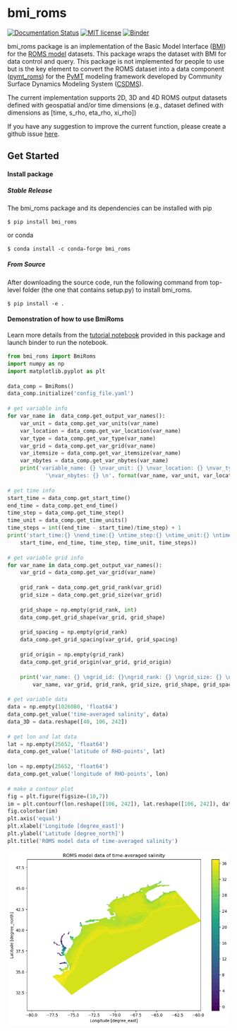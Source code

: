 # bmi_roms
[![Documentation Status](https://readthedocs.org/projects/bmi_roms/badge/?version=latest)](https://bmi_roms.readthedocs.io/en/latest/?badge=latest)
[![MIT license](https://img.shields.io/badge/License-MIT-blue.svg)](https://github.com/gantian127/bmi_roms/blob/master/LICENSE.txt)
[![Binder](https://mybinder.org/badge_logo.svg)](https://mybinder.org/v2/gh/gantian127/bmi_roms/master?filepath=notebooks%2Fbmi_roms.ipynb)

bmi_roms package is an implementation of the Basic Model Interface ([BMI](https://bmi-spec.readthedocs.io/en/latest/)) for
the [ROMS model](https://www.myroms.org/) datasets. This package wraps the dataset with BMI for 
data control and query. This package is not implemented for people to use but is the key element to convert the ROMS dataset into 
a data component ([pymt_roms](https://pymt-roms.readthedocs.io/)) for 
the [PyMT](https://pymt.readthedocs.io/en/latest/?badge=latest) modeling framework developed 
by Community Surface Dynamics Modeling System ([CSDMS](https://csdms.colorado.edu/wiki/Main_Page)). 

The current implementation supports 2D, 3D and 4D ROMS output datasets defined with geospatial and/or time dimensions 
(e.g., dataset defined with dimensions as [time, s_rho, eta_rho, xi_rho])

If you have any suggestion to improve the current function, please create a github issue 
[here](https://github.com/gantian127/bmi_roms/issues).

## Get Started

#### Install package

##### Stable Release

The bmi_roms package and its dependencies can be installed with pip
```
$ pip install bmi_roms
```

or conda
```
$ conda install -c conda-forge bmi_roms 
```

##### From Source

After downloading the source code, run the following command from top-level folder 
(the one that contains setup.py) to install bmi_roms.
```
$ pip install -e .
```

#### Demonstration of how to use BmiRoms

Learn more details from the [tutorial notebook](https://github.com/gantian127/bmi_roms/blob/master/notebooks/bmi_roms.ipynb) 
provided in this package and launch binder to run the notebook.

```python
from bmi_roms import BmiRoms
import numpy as np
import matplotlib.pyplot as plt

data_comp = BmiRoms()
data_comp.initialize('config_file.yaml')

# get variable info
for var_name in  data_comp.get_output_var_names():
    var_unit = data_comp.get_var_units(var_name)
    var_location = data_comp.get_var_location(var_name)
    var_type = data_comp.get_var_type(var_name)
    var_grid = data_comp.get_var_grid(var_name)
    var_itemsize = data_comp.get_var_itemsize(var_name)
    var_nbytes = data_comp.get_var_nbytes(var_name)
    print('variable_name: {} \nvar_unit: {} \nvar_location: {} \nvar_type: {} \nvar_grid: {} \nvar_itemsize: {}' 
            '\nvar_nbytes: {} \n'. format(var_name, var_unit, var_location, var_type, var_grid, var_itemsize, var_nbytes))

# get time info
start_time = data_comp.get_start_time()
end_time = data_comp.get_end_time()
time_step = data_comp.get_time_step()
time_unit = data_comp.get_time_units()
time_steps = int((end_time - start_time)/time_step) + 1
print('start_time:{} \nend_time:{} \ntime_step:{} \ntime_unit:{} \ntime_steps:{} \n'.format(
    start_time, end_time, time_step, time_unit, time_steps))

# get variable grid info 
for var_name in data_comp.get_output_var_names():
    var_grid = data_comp.get_var_grid(var_name)
    
    grid_rank = data_comp.get_grid_rank(var_grid) 
    grid_size = data_comp.get_grid_size(var_grid)
    
    grid_shape = np.empty(grid_rank, int)
    data_comp.get_grid_shape(var_grid, grid_shape)
    
    grid_spacing = np.empty(grid_rank)
    data_comp.get_grid_spacing(var_grid, grid_spacing)
    
    grid_origin = np.empty(grid_rank)
    data_comp.get_grid_origin(var_grid, grid_origin)
    
    print('var_name: {} \ngrid_id: {}\ngrid_rank: {} \ngrid_size: {} \ngrid_shape: {} \ngrid_spacing: {} \ngrid_origin: {} \n'.format(
        var_name, var_grid, grid_rank, grid_size, grid_shape, grid_spacing, grid_origin))

# get variable data 
data = np.empty(1026080, 'float64')
data_comp.get_value('time-averaged salinity', data)
data_3D = data.reshape([40, 106, 242])

# get lon and lat data
lat = np.empty(25652, 'float64')
data_comp.get_value('latitude of RHO-points', lat)

lon = np.empty(25652, 'float64')
data_comp.get_value('longitude of RHO-points', lon)

# make a contour plot
fig = plt.figure(figsize=(10,7))
im = plt.contourf(lon.reshape([106, 242]), lat.reshape([106, 242]), data_3D[0], levels=36)
fig.colorbar(im)
plt.axis('equal')
plt.xlabel('Longitude [degree_east]')
plt.ylabel('Latitude [degree_north]')
plt.title('ROMS model data of time-averaged salinity')
```

![plot](docs/source/_static/contour_plot.png)






